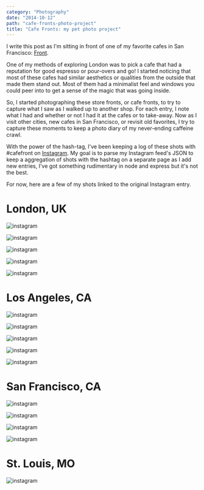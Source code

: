 ```yaml
---
category: "Photography"
date: "2014-10-12"
path: "cafe-fronts-photo-project"
title: "Cafe Fronts: my pet photo project"
---
```


I write this post as I'm sitting in front of one of my favorite cafes in San Francisco: [Front](https://www.frontsf.com/).

One of my methods of exploring London was to pick a cafe that had a reputation for good espresso or pour-overs and go!
I started noticing that most of these cafes had similar aesthetics or qualities from the outside that made them stand out.
Most of them had a minimalist feel and windows you could peer into to get a sense of the magic that was going inside.

So, I started photographing these store fronts, or cafe fronts, to try to capture what I saw as I walked up to another shop. For each entry, I note what I had and whether or not I had it at the cafes or to take-away.
Now as I visit other cities, new cafes in San Francisco, or revisit old favorites, I try to capture these moments to keep a photo diary of my never-ending caffeine crawl.

With the power of the hash-tag, I've been keeping a log of these shots with #cafefront on [Instagram](http://instagram.com/pmocampo).
My goal is to parse my Instagram feed's JSON to keep a aggregation of shots with the hashtag on a separate page as I add new entries, I've got something rudimentary in node and express but it's not the best.

For now, here are a few of my shots linked to the original Instagram entry.

# London, UK

![instagram](shyhHLJZCt)

![instagram](shvKh4JZND)

![instagram](sh052qpZGR)

![instagram](sh1FOvJZGf)

![instagram](shvWFxJZNY)

# Los Angeles, CA

![instagram](t0PNSHJZLY)

![instagram](t0OPejpZJb)

![instagram](t0Gxd9JZL-)

![instagram](twSrYpJZBZ)

![instagram](twRtrtJZPj)

# San Francisco, CA

![instagram](tYHCsfpZAM)

![instagram](tQJieIJZOq)

![instagram](sxgS1SJZO9)

![instagram](skUDOBJZAI)

# St. Louis, MO

![instagram](tRPjRCpZJG)
